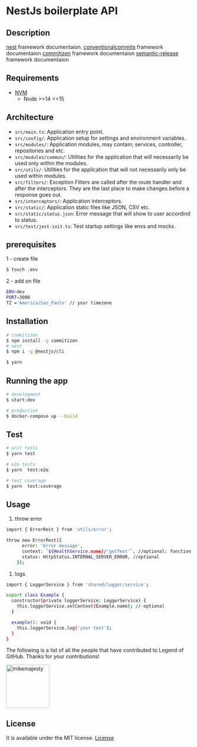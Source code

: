 # NestJs boilerplate API

## Description

[nest](https://docs.nestjs.com/) framework documentaion.
[conventionalcommits](https://www.conventionalcommits.org/en/v1.0.0/) framework documentaion
[commitizen](https://github.com/commitizen/cz-cli) framework documentaion
[semantic-release](https://github.com/semantic-release/semantic-release) framework documentaion

## Requirements

- [NVM](https://github.com/nvm-sh/nvm#installing-and-updating)
  - Node >=14 <=15

## Architecture

- `src/main.ts`: Application entry point.
- `src/config/`: Application setup for settings and environment variables.
- `src/modules/`: Application modules, may contain; services, controller, repositories and etc.
- `src/modules/common/`: Utilities for the application that will necessarily be used only within the modules.
- `src/utils/`: Utilities for the application that will not necessarily only be used within modules.
- `src/filters/`: Exception Filters are called after the route handler and after the interceptors. They are the last place to make changes before a response goes out.
- `src/interceptors/`: Application interceptors.
- `src/static/`: Application static files like JSON, CSV etc.
- `src/static/status.json`: Error message that will show to user accordind to status.
- `src/test/jest-init.ts`: Test startup settings like envs and mocks.

## prerequisites

1 - create file
```bash
$ touch .env
```

2 - add on file
```bash
ENV=dev
PORT=3000
TZ ='America/Sao_Paulo' // your timezone

```

## Installation

```bash
# commitizen
$ npm install -g commitizen
# nest
$ npm i -g @nestjs/cli
```

```bash
$ yarn
```

## Running the app

```bash
# development
$ start:dev
```

```bash
# production
$ docker-compose up --build
```

## Test

```bash
# unit tests
$ yarn test

# e2e tests
$ yarn  test:e2e

# test coverage
$ yarn  test:coverage
```


## Usage

1. throw error

```bash
import { ErrorRest } from 'utils/error';

throw new ErrorRest({
      error: 'Error message',
      context: `${HealthService.name}/'getText'`, //optional: function that will throw error
      status: HttpStatus.INTERNAL_SERVER_ERROR, //optional
    });

```

1. logs

```bash
import { LoggerService } from 'shared/logger/service';

export class Example {
  constructor(private loggerService: LoggerService) {
    this.loggerService.setContext(Example.name); // optional
  }

  example(): void {
    this.loggerService.log('your text');
  }
}

```

The following is a list of all the people that have contributed to Legend of GitHub. Thanks for your contributions!

[<img alt="mikemajesty" src="https://avatars1.githubusercontent.com/u/11630212?s=460&v=4&s=117" width="117">](https://github.com/mikemajesty)
## License

It is available under the MIT license.
[License](https://opensource.org/licenses/mit-license.php)

